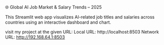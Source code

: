  🌐 Global AI Job Market & Salary Trends – 2025

This Streamlit web app visualizes AI-related job titles and salaries across countries using an interactive dashboard and chart.

visit my project at the given URL:
Local URL: http://localhost:8503
Network URL: http://192.168.64.1:8503


